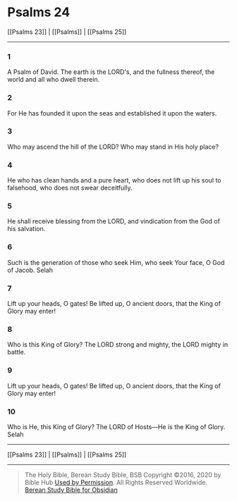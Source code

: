 # Psalms 24

[[Psalms 23]] | [[Psalms]] | [[Psalms 25]]

---

### 1
A Psalm of David. The earth is the LORD's, and the fullness thereof, the world and all who dwell therein.

### 2
For He has founded it upon the seas and established it upon the waters.

### 3
Who may ascend the hill of the LORD? Who may stand in His holy place?

### 4
He who has clean hands and a pure heart, who does not lift up his soul to falsehood, who does not swear deceitfully.

### 5
He shall receive blessing from the LORD, and vindication from the God of his salvation.

### 6
Such is the generation of those who seek Him, who seek Your face, O God of Jacob. Selah

### 7
Lift up your heads, O gates! Be lifted up, O ancient doors, that the King of Glory may enter!

### 8
Who is this King of Glory? The LORD strong and mighty, the LORD mighty in battle.

### 9
Lift up your heads, O gates! Be lifted up, O ancient doors, that the King of Glory may enter!

### 10
Who is He, this King of Glory? The LORD of Hosts—He is the King of Glory. Selah

---

[[Psalms 23]] | [[Psalms]] | [[Psalms 25]]

---

> The Holy Bible, Berean Study Bible, BSB
> Copyright &copy;2016, 2020 by Bible Hub
> [Used by Permission](https://berean.bible/terms.htm). All Rights Reserved Worldwide.
> [Berean Study Bible for Obsidian](https://github.com/gapmiss/berean-study-bible-for-obsidian)

